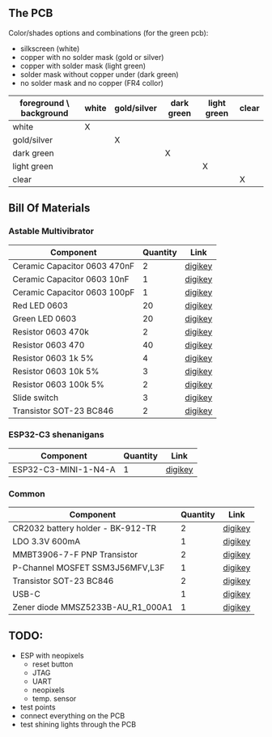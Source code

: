 ## The PCB
Color/shades options and combinations (for the green pcb):
* silkscreen (white)
* copper with no solder mask (gold or silver)
* copper with solder mask (light green)
* solder mask without copper under (dark green)
* no solder mask and no copper (FR4 collor)


| foreground \ background | white | gold/silver | dark green | light green | clear |
| -------------           |-------| ----------- | ---------- |-------------|-------|
| white                   | X     |             |            |             |       |
| gold/silver             |       |  X          |            |             |       |
| dark green              |       |             |       X    |             |       |
| light green             |       |             |            | X           |       |
| clear                   |       |             |            |             | X     |


## Bill Of Materials

### Astable Multivibrator
|Component  |Quantity |Link   |
|-----      |-----    |-----  |
|Ceramic Capacitor 0603 470nF   |2 |[digikey](https://www.digikey.se/en/products/detail/samsung-electro-mechanics/CL10B474KA8NNWC/3887742) |
|Ceramic Capacitor 0603 10nF   |1 |[digikey](https://www.digikey.se/en/products/detail/kemet/C0603C102M3RECAUTO/6826026) |
|Ceramic Capacitor 0603 100pF   |1 |[digikey](https://www.digikey.se/en/products/detail/american-technical-ceramics/600S101KT250XT/3908988) |
|Red LED 0603| 20| [digikey](https://www.digikey.se/en/products/detail/liteon/LTST-C191KRKT/386837) |
|Green LED 0603| 20| [digikey](https://www.digikey.se/en/mylists/list/9087QGF5WM) |
|Resistor 0603 470k| 2| [digikey](https://www.digikey.se/en/products/detail/yageo/RC0603JR-07470KL/726792) |
|Resistor 0603 470|40 |[digikey](https://www.digikey.se/en/products/detail/vishay-beyschlag-draloric-bc-components/MCT0603MD4700DP500/2092094) |
|Resistor 0603 1k 5%| 4 |[digikey](https://www.digikey.se/en/products/detail/walsin-technology-corporation/WR06X102-JTL/13241138) |
|Resistor 0603 10k 5%| 3 |[digikey](https://www.digikey.se/en/products/detail/te-connectivity-passive-product/CRG0603J10K/2389998) |
|Resistor 0603 100k 5%| 2 |[digikey](https://www.digikey.se/en/products/detail/yageo/RC0603FR-07100KL/726889) |
|Slide switch|3|[digikey](https://www.digikey.se/en/products/detail/c-k/PCM12SMTR/1640112?utm_medium=aggregator&utm_source=snapeda&utm_campaign=buynow) |
|Transistor SOT-23 BC846|2|[digikey](https://www.digikey.se/en/products/detail/nexperia-usa-inc/BC846B-235/1232263) |

### ESP32-C3 shenanigans
|Component  |Quantity |Link   |
|-----      |-----    |-----  |
|ESP32-C3-MINI-1-N4-A|1 |[digikey](https://www.digikey.se/en/products/detail/espressif-systems/ESP32-C3-MINI-1-N4-A/15817506) |

### Common
|Component  |Quantity |Link   |
|-----      |-----    |-----  |
|CR2032 battery holder - BK-912-TR|2        |[digikey](https://www.digikey.se/en/products/detail/mpd-memory-protection-devices/BK-912-TR/2077831?s=N4IgTCBcDaIEIGkC0BOAjGJBhAKkgcgCIgC6AvkA) |
|LDO 3.3V 600mA|1        |[digikey](https://www.digikey.se/en/products/detail/diodes-incorporated/AP7366-33W5-7/9867322) |
|MMBT3906-7-F PNP Transistor|2        |[digikey](https://www.digikey.se/en/products/detail/diodes-incorporated/MMBT3906-7-F/770797) |
|P-Channel MOSFET SSM3J56MFV,L3F|1        |[digikey](https://www.digikey.se/en/products/detail/toshiba-semiconductor-and-storage/SSM3J56MFV-L3F/4305160) |
|Transistor SOT-23 BC846|2|[digikey](https://www.digikey.se/en/products/detail/nexperia-usa-inc/BC846B-235/1232263) |
|USB-C|1        |[digikey](https://www.digikey.se/en/products/detail/gct/USB4105-GF-A/11198441) |
|Zener diode MMSZ5233B-AU_R1_000A1|1        |[digikey](https://www.digikey.se/en/products/detail/panjit-international-inc/MMSZ5233B-AU-R1-000A1/15796616) |



## TODO:
- ESP with neopixels
	- reset button
	- JTAG
	- UART
	- neopixels
	- temp. sensor
- test points
- connect everything on the PCB
- test shining lights through the PCB

